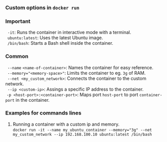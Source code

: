 ### Custom options in `docker run`<br>

### Important
&ensp;`-it`: Runs the container in interactive mode with a terminal.<br>
&ensp;`ubuntu:latest`: Uses the latest Ubuntu image.<br>
&ensp;`/bin/bash`: Starts a Bash shell inside the container.<br>

### Common 
&ensp;`--name` `<name-of-container>`: Names the container for easy reference.<br>
&ensp;`--memory="<memory-space>"`: Limits the container to eg. `3g` of RAM.<br>
&ensp;`--net <my_custom_network>`: Connects the container to the custom network.<br>
&ensp;`--ip <custom-ip>`: Assings a specific IP address to the container.<br>
&nbsp;`-p <host-port>:<container-port>`: Maps port `host-port` to port `container-port` in the container.

### Examples for commands lines
1. Running a container with a custom ip and memory.<br>
`docker run -it --name my_ubuntu_container --memory="3g" --net my_custom_network --ip 192.168.100.10 ubuntu:latest /bin/bash`<br>